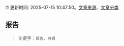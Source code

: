:alarm_clock: 更新时间: 2025-07-15 10:47:50。[文章来源](/README.md)、[文章分类](/TAGS.md)

## 报告


> 关键字：`报告`、`月报`



